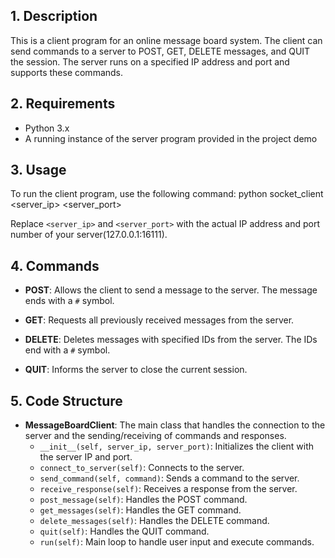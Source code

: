 ## 1. Description

This is a client program for an online message board system. The client can send commands to a server to POST, GET, DELETE messages, and QUIT the session. The server runs on a specified IP address and port and supports these commands.

## 2. Requirements

- Python 3.x
- A running instance of the server program provided in the project demo

## 3. Usage

To run the client program, use the following command:
python socket_client <server_ip> <server_port>

Replace `<server_ip>` and `<server_port>` with the actual IP address and port number of your server(127.0.0.1:16111).

## 4. Commands

- **POST**: Allows the client to send a message to the server. The message ends with a `#` symbol.

- **GET**: Requests all previously received messages from the server.

- **DELETE**: Deletes messages with specified IDs from the server. The IDs end with a `#` symbol.

- **QUIT**: Informs the server to close the current session.

## 5. Code Structure

- **MessageBoardClient**: The main class that handles the connection to the server and the sending/receiving of commands and responses.
  - `__init__(self, server_ip, server_port)`: Initializes the client with the server IP and port.
  - `connect_to_server(self)`: Connects to the server.
  - `send_command(self, command)`: Sends a command to the server.
  - `receive_response(self)`: Receives a response from the server.
  - `post_message(self)`: Handles the POST command.
  - `get_messages(self)`: Handles the GET command.
  - `delete_messages(self)`: Handles the DELETE command.
  - `quit(self)`: Handles the QUIT command.
  - `run(self)`: Main loop to handle user input and execute commands.


